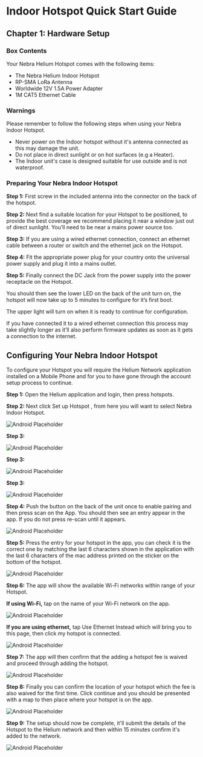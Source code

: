 # Indoor Hotspot Quick Start Guide

## Chapter 1: Hardware Setup

### Box Contents
Your Nebra Helium Hotspot comes with the following items:

* The Nebra Helium Indoor Hotspot
* RP-SMA LoRa Antenna
* Worldwide 12V 1.5A Power Adapter
* 1M CAT5 Ethernet Cable

### Warnings
Please remember to follow the following steps when using your Nebra Indoor Hotspot.

* Never power on the Indoor hotspot without it's antenna connected as this may damage the unit.
* Do not place in direct sunlight or on hot surfaces (e.g a Heater).
* The Indoor unit's case is designed suitable for use outside and is not waterproof.

### Preparing Your Nebra Indoor Hotspot

**Step 1:** First screw in the included antenna into the connector on the back of the hotspot.

**Step 2:** Next find a suitable location for your Hotspot to be positioned, to provide the best coverage we recommend placing it near a window just out of direct sunlight. You’ll need to be near a mains power source too.

**Step 3:** If you are using a wired ethernet connection, connect an ethernet cable between a router or switch and the ethernet jack on the Hotspot.

**Step 4:** Fit the appropriate power plug for your country onto the universal power supply and plug it into a mains outlet.

**Step 5:** Finally connect the DC Jack from the power supply into the power receptacle on the Hotspot.

You should then see the lower LED on the back of the unit turn on, the hotspot will now take up to 5 minutes to configure for it’s first boot.

The upper light will turn on when it is ready to continue for configuration.

If you have connected it to a wired ethernet connection this process may take slightly longer as it’ll also perform firmware updates as soon as it gets a connection to the internet.

## Configuring Your Nebra Indoor Hotspot

To configure your Hotspot you will require the Helium Network application installed on a Mobile Phone and for you to have gone through the account setup process to continue.

**Step 1:** Open the Helium application and login, then press hotspots.

**Step 2:** Next click Set up Hotspot , from here you will want to select Nebra Indoor Hotspot.

![Android Placeholder](../media/screenshots/android/hot-setup-1.jpg  ':size=350')

**Step 3:**

![Android Placeholder](../media/screenshots/android/hot-setup-2.jpg  ':size=350')

**Step 3:**

![Android Placeholder](../media/screenshots/android/hot-i-setup-3.jpg  ':size=350')

**Step 3:**

![Android Placeholder](../media/screenshots/android/hot-i-setup-4.jpg  ':size=350')


**Step 4:** Push the button on the back of the unit once to enable pairing and then press scan on the App. You should then see an entry appear in the app. If you do not press re-scan until it appears.

![Android Placeholder](../media/screenshots/android/ph.jpg  ':size=350')

**Step 5:** Press the entry for your hotspot in the app, you can check it is the correct one by matching the last 6 characters shown in the application with the last 6 characters of the mac address printed on the sticker on the bottom of the hotspot.

![Android Placeholder](../media/screenshots/android/ph.jpg  ':size=350')

**Step 6:** The app will show the available Wi-Fi networks within range of your Hotspot.

**If using Wi-Fi,** tap on the name of your Wi-Fi network on the app.

![Android Placeholder](../media/screenshots/android/ph.jpg  ':size=350')

**If you are using ethernet,** tap Use Ethernet Instead which will bring you to this page, then click my hotspot is connected.

![Android Placeholder](../media/screenshots/android/ph.jpg  ':size=350')

**Step 7:** The app will then confirm that the adding a hotspot fee is waived and proceed through adding the hotspot.

![Android Placeholder](../media/screenshots/android/ph.jpg  ':size=350')

**Step 8:** Finally you can confirm the location of your hotspot which the fee is also waived for the first time. Click continue and you should be presented with a map to then place where your hotspot is on the app.

![Android Placeholder](../media/screenshots/android/ph.jpg  ':size=350')

**Step 9:** The setup should now be complete, it'll submit the details of the Hotspot to the Helium network and then within 15 minutes confirm it's added to the network.

![Android Placeholder](../media/screenshots/android/ph.jpg  ':size=350')
